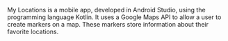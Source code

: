 My Locations is a mobile app, developed in Android Studio, using the programming language Kotlin.
It uses a Google Maps API to allow a user to create markers on a map.
These markers store information about their favorite locations.
